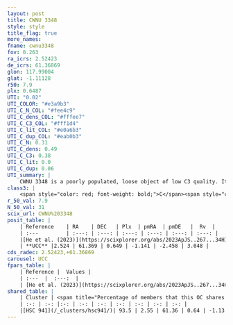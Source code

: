 ```yaml
---
layout: post
title: CWNU 3348
style: style
title_flag: true
more_names: 
fname: cwnu3348
fov: 0.263
ra_icrs: 2.52423
de_icrs: 61.36869
glon: 117.99004
glat: -1.11128
r50: 7.9
plx: 0.6487
UTI: "0.02"
UTI_COLOR: "#e3a9b3"
UTI_C_N_COL: "#fee4c9"
UTI_C_dens_COL: "#fffee7"
UTI_C_C3_COL: "#fff1d4"
UTI_C_lit_COL: "#e0a6b3"
UTI_C_dup_COL: "#eab0b3"
UTI_C_N: 0.31
UTI_C_dens: 0.49
UTI_C_C3: 0.38
UTI_C_lit: 0.0
UTI_C_dup: 0.06
UTI_summary: |
    CWNU 3348 is a poorly populated, loose object of low C3 quality. It was recently reported in the literature.<br><br><span style="color: #99180f; font-weight: bold;">Warning: </span>This is very likely a duplicate object, which shares a large percentage of members with at least one previously reported entry.
class3: |
    <span style="color: red; font-weight: bold;">C</span><span style="color: #FFC300; font-weight: bold;">B</span>
r_50_val: 7.9
N_50_val: 31
scix_url: CWNU%203348
posit_table: |
    | Reference    | RA    | DEC   | Plx  | pmRA  | pmDE   |  Rv  |
    | :---         | :---: | :---: | :---: | :---: | :---: | :---: |
    |[He et al. (2023)](https://scixplorer.org/abs/2023ApJS..267...34H) | 2.521 | 61.369 | 0.649 | -1.155 | -2.458 | -40.48 |
    | **UCC** |2.524 | 61.369 | 0.649 | -1.141 | -2.458 | 3.048 | 
cds_radec: 2.52423,+61.36869
carousel: UCC
fpars_table: |
    | Reference |  Values |
    | :---  |  :---:  |
    | [He et al. (2023)](https://scixplorer.org/abs/2023ApJS..267...34H) | `A0=2.05, m-M=11.05, logA=8.3` |
shared_table: |
    | Cluster | <span title="Percentage of members that this OC shares with the ones listed">%</span>   | RA   | DEC   | Plx   | pmRA  | pmDE  | Rv | UTI |
    | :-: | :-: |:-: | :-: | :-: | :-: | :-: | :-: | :-: |
    |[HSC 941](/_clusters/hsc941/)| 93.5 | 2.55 | 61.36 | 0.64 | -1.13 | -2.46 | 3.05 |0.4 |
---
```

